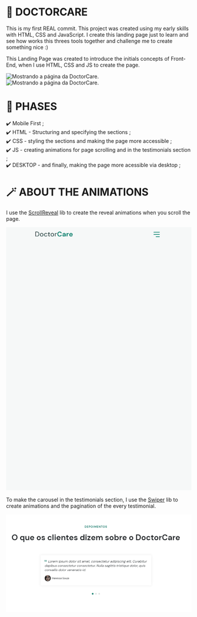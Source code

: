 
# 💚 DOCTORCARE

This is my first REAL commit. This project was created using my early skills with HTML, CSS and JavaScript.
I create this landing page just to learn and see how works this threes tools together and challenge me to create something nice :)

This Landing Page was created to introduce the initials concepts of Front-End, when I use HTML, CSS and JS to create the page. 

<img src="./assets/gifDoctorCare.gif" alt="Mostrando a página da DoctorCare.">

<img src="./assets/gifDoctorCare2.gif" alt="Mostrando a página da DoctorCare.">

# 🎯 PHASES

✔️ Mobile First ;\
✔️ HTML - Structuring and specifying the sections ;\
✔️ CSS - styling the sections and making the page more accessible ;\
✔️ JS - creating animations for page scrolling and in the testimonials section ;\
✔️ DESKTOP - and finally, making the page more acessible via desktop ;

# 🪄 ABOUT THE ANIMATIONS

I use the [ScrollReveal](https://scrollrevealjs.org/) lib to create the reveal animations when you scroll the page.

<img src="./assets/gifScroll.gif" alt="Animação de rolamento de página">

To make the carousel in the testimonials section, I use the [Swiper](https://swiperjs.com/) lib to create animations and the pagination of the every testimonial.

<img src="./assets/gifSwiper.gif" alt="Animação de carrosel de depoimentos">



